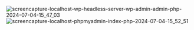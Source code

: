 ![screencapture-localhost-wp-headless-server-wp-admin-admin-php-2024-07-04-15_47_03](https://github.com/raisulislampiaus/Contact_List_Plugin/assets/54791396/6f6600d9-6dec-459c-b33e-f947d7d3ac3a)
![screencapture-localhost-phpmyadmin-index-php-2024-07-04-15_52_51](https://github.com/raisulislampiaus/Contact_List_Plugin/assets/54791396/016e917d-ce76-4765-a56e-20f0678269f5)
